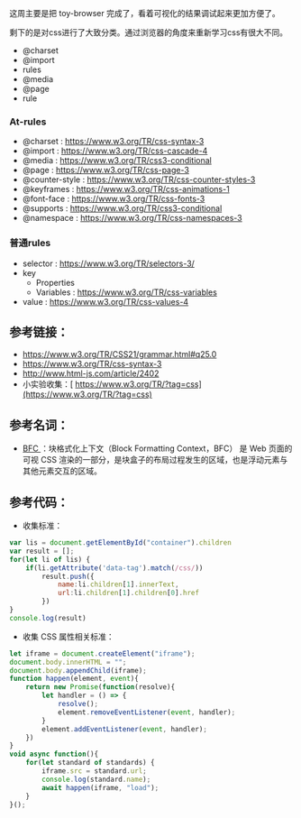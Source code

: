 这周主要是把 toy-browser 完成了，看着可视化的结果调试起来更加方便了。

剩下的是对css进行了大致分类。通过浏览器的角度来重新学习css有很大不同。


- @charset
- @import
- rules
 - @media
 - @page
 - rule

### At-rules

- @charset : https://www.w3.org/TR/css-syntax-3
- @import :  https://www.w3.org/TR/css-cascade-4
- @media :  https://www.w3.org/TR/css3-conditional
- @page :  https://www.w3.org/TR/css-page-3
- @counter-style : https://www.w3.org/TR/css-counter-styles-3
- @keyframes :  https://www.w3.org/TR/css-animations-1
- @font-face : https://www.w3.org/TR/css-fonts-3
- @supports : https://www.w3.org/TR/css3-conditional 
- @namespace :  https://www.w3.org/TR/css-namespaces-3


### 普通rules

 - selector : https://www.w3.org/TR/selectors-3/
 - key
    * Properties
    * Variables : https://www.w3.org/TR/css-variables
 - value : https://www.w3.org/TR/css-values-4
 
## 参考链接：

- <https://www.w3.org/TR/CSS21/grammar.html#q25.0>
- <https://www.w3.org/TR/css-syntax-3>
- <http://www.html-js.com/article/2402>
- 小实验收集：[ https://www.w3.org/TR/?tag=css](https://www.w3.org/TR/?tag=css)

## 参考名词：

- [BFC ](https://developer.mozilla.org/zh-CN/docs/Web/Guide/CSS/Block_formatting_context)：块格式化上下文（Block Formatting Context，BFC） 是 Web 页面的可视 CSS 渲染的一部分，是块盒子的布局过程发生的区域，也是浮动元素与其他元素交互的区域。

## 参考代码：
- 收集标准：

```javascript
var lis = document.getElementById("container").children
var result = [];
for(let li of lis) {
    if(li.getAttribute('data-tag').match(/css/))
        result.push({
            name:li.children[1].innerText,
            url:li.children[1].children[0].href
        })
}
console.log(result)
```

- 收集 CSS 属性相关标准：

```JavaScript
let iframe = document.createElement("iframe");
document.body.innerHTML = "";
document.body.appendChild(iframe);
function happen(element, event){
    return new Promise(function(resolve){
        let handler = () => {
            resolve();
            element.removeEventListener(event, handler);
        }
        element.addEventListener(event, handler);
    })
}
void async function(){
    for(let standard of standards) {
        iframe.src = standard.url;
        console.log(standard.name);
        await happen(iframe, "load");
    }
}();
```